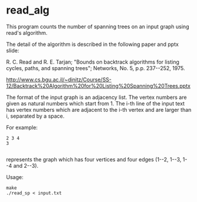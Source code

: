 read_alg
===================

This program counts the number of spanning trees on an input graph
using read's algorithm.

The detail of the algorithm is described in the following paper and pptx slide:

R. C. Read and R. E. Tarjan; "Bounds on backtrack algorithms for listing
cycles, paths, and spanning trees"; Networks, No. 5, p.p. 237--252, 1975.

http://www.cs.bgu.ac.il/~dinitz/Course/SS-12/Backtrack%20Algorithm%20for%20Listing%20Spanning%20Trees.pptx

The format of the input graph is an adjacency list.
The vertex numbers are given as natural numbers which start from 1.
The i-th line of the input text has vertex numbers which are adjacent to the i-th vertex 
and are larger than i, separated by a space.

For example:
```
2 3 4
3


```
represents the graph which has four vertices and four edges
(1--2, 1--3, 1--4 and 2--3).


Usage:
```
make
./read_sp < input.txt
```

